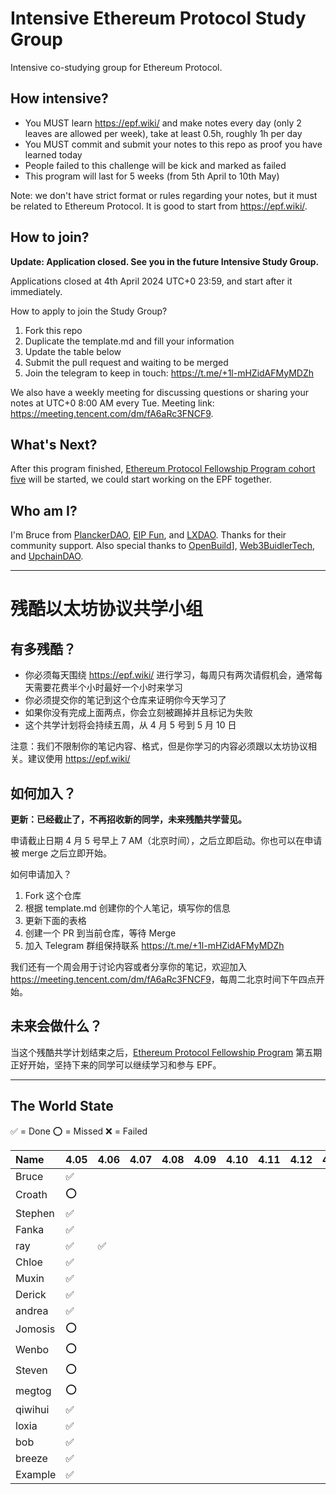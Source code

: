 # Intensive Ethereum Protocol Study Group

Intensive co-studying group for Ethereum Protocol.

## How intensive?

- You MUST learn https://epf.wiki/ and make notes every day (only 2 leaves are allowed per week), take at least 0.5h, roughly 1h per day
- You MUST commit and submit your notes to this repo as proof you have learned today
- People failed to this challenge will be kick and marked as failed
- This program will last for 5 weeks (from 5th April to 10th May)

Note: we don't have strict format or rules regarding your notes, but it must be related to Ethereum Protocol. It is good to start from https://epf.wiki/.

## How to join?

**Update: Application closed. See you in the future Intensive Study Group.**

Applications closed at 4th April 2024 UTC+0 23:59, and start after it immediately.

How to apply to join the Study Group?

1. Fork this repo
2. Duplicate the template.md and fill your information
3. Update the table below
4. Submit the pull request and waiting to be merged
5. Join the telegram to keep in touch: <https://t.me/+1l-mHZidAFMyMDZh>

We also have a weekly meeting for discussing questions or sharing your notes at UTC+0 8:00 AM every Tue. Meeting link: <https://meeting.tencent.com/dm/fA6aRc3FNCF9>.

## What's Next?

After this program finished, [Ethereum Protocol Fellowship Program cohort five](https://github.com/eth-protocol-fellows/cohort-four) will be started, we could start working on the EPF together.

## Who am I?

I'm Bruce from [PlanckerDAO](https://twitter.com/PlanckerDAO), [EIP Fun](https://twitter.com/EIPFun), and [LXDAO](https://twitter.com/LXDAO_Official). Thanks for their community support. Also special thanks to [OpenBuild](https://twitter.com/OpenBuildxyz)], [Web3BuidlerTech](https://twitter.com/Web3BuidlerTech), and [UpchainDAO](https://twitter.com/UpchainDAO).

---

# 残酷以太坊协议共学小组

## 有多残酷？

- 你必须每天围绕 https://epf.wiki/ 进行学习，每周只有两次请假机会，通常每天需要花费半个小时最好一个小时来学习
- 你必须提交你的笔记到这个仓库来证明你今天学习了
- 如果你没有完成上面两点，你会立刻被踢掉并且标记为失败
- 这个共学计划将会持续五周，从 4 月 5 号到 5 月 10 日

注意：我们不限制你的笔记内容、格式，但是你学习的内容必须跟以太坊协议相关。建议使用 https://epf.wiki/

## 如何加入？

**更新：已经截止了，不再招收新的同学，未来残酷共学营见。**

申请截止日期 4 月 5 号早上 7 AM（北京时间），之后立即启动。你也可以在申请被 merge 之后立即开始。

如何申请加入？

1. Fork 这个仓库
2. 根据 template.md 创建你的个人笔记，填写你的信息
3. 更新下面的表格
4. 创建一个 PR 到当前仓库，等待 Merge
5. 加入 Telegram 群组保持联系 <https://t.me/+1l-mHZidAFMyMDZh>

我们还有一个周会用于讨论内容或者分享你的笔记，欢迎加入 <https://meeting.tencent.com/dm/fA6aRc3FNCF9>，每周二北京时间下午四点开始。

## 未来会做什么？

当这个残酷共学计划结束之后，[Ethereum Protocol Fellowship Program](https://github.com/eth-protocol-fellows/cohort-four) 第五期正好开始，坚持下来的同学可以继续学习和参与 EPF。

---

## The World State

✅ = Done
⭕️ = Missed
❌ = Failed


| Name    | 4.05 | 4.06 | 4.07 | 4.08 | 4.09 | 4.10 | 4.11 | 4.12 | 4.13 | 4.14 | 4.15 | 4.16 | 4.17 | 4.18 | 4.19 | 4.20 | 4.21 | 4.22 | 4.23 | 4.24 | 4.25 | 4.26 | 4.27 | 4.28 | 4.29 | 4.30 | 5.01 | 5.02 | 5.03 | 5.04 | 5.05 | 5.06 | 5.07 | 5.08 | 5.09 | 5.10 |
| :------ | :--- | :--- | :--- | :--- | :--- | :--- | :--- | :--- | :--- | :--- | :--- | :--- | :--- | :--- | :--- | :--- | :--- | :--- | :--- | :--- | :--- | :--- | :--- | :--- | :--- | :--- | :--- | :--- | :--- | :--- | :--- | :--- | :--- | :--- | :--- | :--- |
| Bruce   | ✅   |      |      |      |      |      |      |      |      |      |      |      |      |      |      |      |      |      |      |      |      |      |      |      |      |      |      |      |      |      |      |      |      |      |      |
| Croath  |   ⭕️   |      |      |      |      |      |      |      |      |      |      |      |      |      |      |      |      |      |      |      |      |      |      |      |      |      |      |      |      |      |      |      |      |      |      |
| Stephen |  ✅    |      |      |      |      |      |      |      |      |      |      |      |      |      |      |      |      |      |      |      |      |      |      |      |      |      |      |      |      |      |      |      |      |      |      |
| Fanka   |   ✅  |      |      |      |      |      |      |      |      |      |      |      |      |      |      |      |      |      |      |      |      |      |      |      |      |      |      |      |      |      |      |      |      |      |      |
| ray     |  ✅   |  ✅  |      |      |      |      |      |      |      |      |      |      |      |      |      |      |      |      |      |      |      |      |      |      |      |      |      |      |      |      |      |      |      |      |      |
| Chloe   | ✅       |      |      |      |      |      |      |      |      |      |      |      |      |      |      |      |      |      |      |      |      |      |      |      |      |      |      |      |      |      |      |      |      |      |      |
| Muxin   | ✅   |      |      |      |      |      |      |      |      |      |      |      |      |      |      |      |      |      |      |      |      |      |      |      |      |      |      |      |      |      |      |      |      |      |      |
| Derick  | ✅     |      |      |      |      |      |      |      |      |      |      |      |      |      |      |      |      |      |      |      |      |      |      |      |      |      |      |      |      |      |      |      |      |      |      |
| andrea  |   ✅   |      |      |      |      |      |      |      |      |      |      |      |      |      |      |      |      |      |      |      |      |      |      |      |      |      |      |      |      |      |      |      |      |      |      |
| Jomosis |   ⭕️   |      |      |      |      |      |      |      |      |      |      |      |      |      |      |      |      |      |      |      |      |      |      |      |      |      |      |      |      |      |      |      |      |      |      |
| Wenbo   | ⭕️    |      |      |      |      |      |      |      |      |      |      |      |      |      |      |      |      |      |      |      |      |      |      |      |      |      |      |      |      |      |      |      |      |      |      |
| Steven  |   ⭕️   |      |      |      |      |      |      |      |      |      |      |      |      |      |      |      |      |      |      |      |      |      |      |      |      |      |      |      |      |      |      |      |      |      |      |
| megtog  |   ⭕️   |      |      |      |      |      |      |      |      |      |      |      |      |      |      |      |      |      |      |      |      |      |      |      |      |      |      |      |      |      |      |      |      |      |      |
| qiwihui | ✅   |      |      |      |      |      |      |      |      |      |      |      |      |      |      |      |      |      |      |      |      |      |      |      |      |      |      |      |      |      |      |      |      |      |      |
| loxia   | ✅   |      |      |      |      |      |      |      |      |      |      |      |      |      |      |      |      |      |      |      |      |      |      |      |      |      |      |      |      |      |      |      |      |      |      |
| bob     |  ✅    |      |      |      |      |      |      |      |      |      |      |      |      |      |      |      |      |      |      |      |      |      |      |      |      |      |      |      |      |      |      |      |      |      |      |
| breeze  | ✅   |      |      |      |      |      |      |      |      |      |      |      |      |      |      |      |      |      |      |      |      |      |      |      |      |      |      |      |      |      |      |      |      |      |      |
| Example | ✅   |      |      |      |      |      |      |      |      |      |      |      |      |      |      |      |      |      |      |      |      |      |      |      |      |      |      |      |      |      |      |      |      |      |      |
